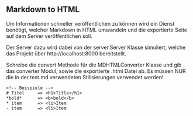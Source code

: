 ## Markdown to HTML

Um Informationen schneller veröffentlichen zu können wird ein Dienst benötigt,
welcher Markdown in HTML umwandeln und die exportierte Seite auf dem Server veröffentlichen soll.

Der Server dazu wird dabei von der server.Server Klasse simuliert,
welche das Projekt über http://localhost:8000 bereitstellt.

Schreibe die convert Methode für die MDHTMLConverter Klasse und gib das converter Modul,
sowie die exportierte .html Datei ab. Es müssen NUR die in der test.md verwendeten Stilisierungen verwendet werden!

```
<!-- Beispiele -->
# Titel     => <h1>Title</h1>
*bold*      => <b>bold</b>
* item      => <li>Item
- item      => <li>Item
```